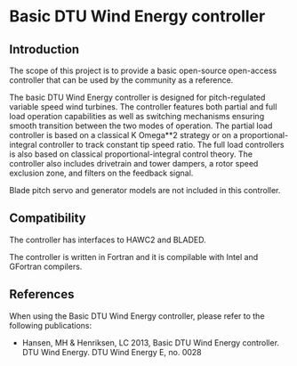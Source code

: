 # Basic DTU Wind Energy controller
## Introduction
The scope of this project is to provide a basic open-source open-access controller that can be used by the community as a reference.  

The basic DTU Wind Energy controller is designed for pitch-regulated variable speed wind turbines.
The controller features both partial and full load operation capabilities as well as switching mechanisms ensuring smooth transition between the two modes of operation. The partial load controller is based on a classical K Omega**2 strategy or on a proportional-integral controller to track constant tip speed ratio. The full load controllers is also based on classical proportional-integral control theory. The controller also includes drivetrain and tower dampers, a rotor speed exclusion zone, and filters on the feedback signal.

Blade pitch servo and generator models are not included in this controller.

## Compatibility
The controller has interfaces to HAWC2 and BLADED.

The controller is written in Fortran and it is compilable with Intel and GFortran compilers.

## References
When using the Basic DTU Wind Energy controller, please refer to the following publications:

* Hansen, MH & Henriksen, LC 2013, Basic DTU Wind Energy controller. DTU Wind Energy. DTU Wind Energy E, no. 0028
